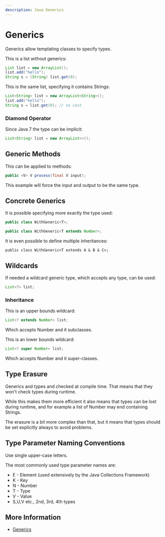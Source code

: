 ```yaml
---
description: Java Generics
---
```


# Generics

Generics allow templating classes to specify types.

This is a list without generics:

```java
List list = new ArrayList();
list.add("hello");
String s = (String) list.get(0);
```

This is the same list, specifying it contains Strings:

```java
List<String> list = new ArrayList<String>();
list.add("hello");
String s = list.get(0); // no cast
```

### Diamond Operator

Since Java 7 the type can be implicit:

```java
List<String> list = new ArrayList<>();
```

## Generic Methods

This can be applied  to methods:

```java
public <V> V process(final V input);
```

This example will force the input and output to be the same type.

## Concrete Generics

It is possible specifying more exactly the type used:

```java
public class WithGeneric<T>;

public class WithGeneric<T extends Number>;
```

It is even possible to define multiple inheritances:

```
public class WithGeneric<T extends A & B & C>;
```

## Wildcards

If needed a wildcard generic type, which accepts any type, can be used:

```java
List<?> list;
```

### Inheritance

This is an upper bounds wildcard:

```java
List<? extends Number> list;
```

Which accepts Number and it subclasses.

This is an lower bounds wildcard:

```java
List<? super Number> list;
```

Which accepts Number and it super-classes.

## Type Erasure

Generics and types and checked at compile time. That means that they won't check types during runtime.

While this makes them more efficient it also means that types can be lost during runtime, and for example a list of Number may end containing Strings.

The erasure is a bit more complex than that, but it means that types should be set explicitly always to avoid problems.

## Type Parameter Naming Conventions

Use single upper-case letters.

The most commonly used type parameter names are:

* E - Element \(used extensively by the Java Collections Framework\)
* K - Key
* N - Number
* T - Type
* V - Value
* S,U,V etc., 2nd, 3rd, 4th types

## More Information

* [Generics](https://docs.oracle.com/javase/tutorial/java/generics/index.html)



